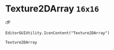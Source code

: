 # Texture2DArray `16x16`
<img src="/img/Texture2DArray.png" width=16 height=16>

``` CSharp
EditorGUIUtility.IconContent("Texture2DArray")
```
```
Texture2DArray
```
